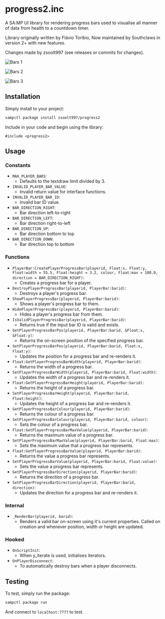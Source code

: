 # progress2.inc

A SA:MP UI library for rendering progress bars used to visualise all manner of data from health to a countdown timer.

Library originally written by Flávio Toribio, Now maintained by Southclaws in version 2+ with new features.

Changes made by zsoolt997 (see releases or commits for changes).

![Bars 1](bars-horizontal.gif)

![Bars 2](bars-vertical.gif)

![Bars 3](bars-all.gif)

## Installation

Simply install to your project:

```bash
sampctl package install zsoolt997/progress2
```

Include in your code and begin using the library:

```pawn
#include <progress2>
```

## Usage

### Constants

* `MAX_PLAYER_BARS`:
  * Defaults to the textdraw limit divided by 3.
* `INVALID_PLAYER_BAR_VALUE`:
  * Invalid return value for interface functions.
* `INVALID_PLAYER_BAR_ID`:
  * Invalid bar ID value.
* `BAR_DIRECTION_RIGHT`:
  * Bar direction left-to-right
* `BAR_DIRECTION_LEFT`:
  * Bar direction right-to-left
* `BAR_DIRECTION_UP`:
  * Bar direction bottom to top
* `BAR_DIRECTION_DOWN`:
  * Bar direction top to bottom

### Functions

* `PlayerBar:CreatePlayerProgressBar(playerid, Float:x, Float:y, Float:width = 55.5, Float:height = 3.2, colour, Float:max = 100.0, direction = BAR_DIRECTION_RIGHT)`:
  * Creates a progress bar for a player.
* `DestroyPlayerProgressBar(playerid, PlayerBar:barid)`:
  * Destroys a player's progress bar.
* `ShowPlayerProgressBar(playerid, PlayerBar:barid)`:
  * Shows a player's progress bar to them.
* `HidePlayerProgressBar(playerid, PlayerBar:barid)`:
  * Hides a player's progress bar from them.
* `IsValidPlayerProgressBar(playerid, PlayerBar:barid)`:
  * Returns true if the input bar ID is valid and exists.
* `GetPlayerProgressBarPos(playerid, PlayerBar:barid, &Float:x, &Float:y)`:
  * Returns the on-screen position of the specified progress bar.
* `SetPlayerProgressBarPos(playerid, PlayerBar:barid, Float:x, Float:y)`:
  * Updates the position for a progress bar and re-renders it.
* `Float:GetPlayerProgressBarWidth(playerid, PlayerBar:barid)`:
  * Returns the width of a progress bar.
* `SetPlayerProgressBarWidth(playerid, PlayerBar:barid, Float:width)`:
  * Updates the width of a progress bar and re-renders it.
* `Float:GetPlayerProgressBarHeight(playerid, PlayerBar:barid)`:
  * Returns the height of a progress bar.
* `SetPlayerProgressBarHeight(playerid, PlayerBar:barid, Float:height)`:
  * Updates the height of a progress bar and re-renders it.
* `GetPlayerProgressBarColour(playerid, PlayerBar:barid)`:
  * Returns the colour of a progress bar.
* `SetPlayerProgressBarColour(playerid, PlayerBar:barid, colour)`:
  * Sets the colour of a progress bar.
* `Float:GetPlayerProgressBarMaxValue(playerid, PlayerBar:barid)`:
  * Returns the maximum value of a progress bar.
* `SetPlayerProgressBarMaxValue(playerid, PlayerBar:barid, Float:max)`:
  * Sets the maximum value that a progress bar represents.
* `Float:GetPlayerProgressBarValue(playerid, PlayerBar:barid)`:
  * Returns the value a progress bar represents.
* `SetPlayerProgressBarValue(playerid, PlayerBar:barid, Float:value)`:
  * Sets the value a progress bar represents.
* `GetPlayerProgressBarDirection(playerid, PlayerBar:barid)`:
  * Returns the direction of a progress bar.
* `SetPlayerProgressBarDirection(playerid, PlayerBar:barid, direction)`:
  * Updates the direction for a progress bar and re-renders it.

### Internal

* `_RenderBar(playerid, barid)`:
  * Renders a valid bar on-screen using it's current properties. Called on creation and whenever position, width or height are updated.

### Hooked

* `OnScriptInit`:
  * When y_iterate is used, initialises iterators.
* `OnPlayerDisconnect`:
  * To automatically destroy bars when a player disconnects.

## Testing

To test, simply run the package:

```bash
sampctl package run
```

And connect to `localhost:7777` to test.
